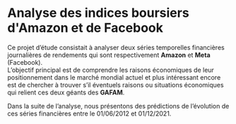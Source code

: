 # Analyse des indices boursiers d'Amazon et de Facebook 

Ce projet d’étude consistait à analyser deux séries temporelles financières journalières de rendements
qui sont respectivement **Amazon** et **Meta** (Facebook).  
L’objectif principal est de comprendre les
raisons économiques de leur positionnement dans le marché mondial actuel et plus intéressant
encore est de chercher à trouver s’il éventuels raisons ou situations économiques qui relient ces
deux géants des **GAFAM**.  

Dans la suite de l’analyse, nous présentons des prédictions de l’évolution de ces séries financières
entre le 01/06/2012 et 01/12/2021.
